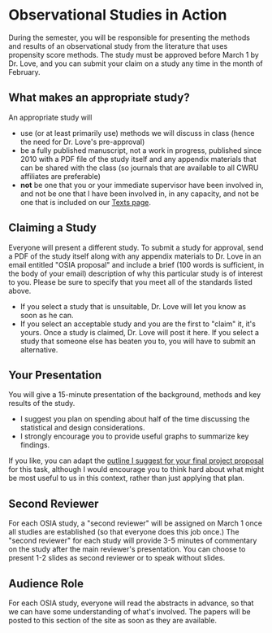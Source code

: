 # Observational Studies in Action

During the semester, you will be responsible for presenting the methods and results of an observational study from the literature that uses propensity score methods. The study must be approved before March 1 by Dr. Love, and you can submit your claim on a study any time in the month of February. 

## What makes an appropriate study?

An appropriate study will 

- use (or at least primarily use) methods we will discuss in class (hence the need for Dr. Love's pre-approval)
- be a fully published manuscript, not a work in progress, published since 2010 with a PDF file of the study itself and any appendix materials that can be shared with the class (so journals that are available to all CWRU affiliates are preferable)
- **not** be one that you or your immediate supervisor have been involved in, and not be one that I have been involved in, in any capacity, and not be one that is included on our [Texts page](https://github.com/THOMASELOVE/500-2018/tree/master/texts).

## Claiming a Study

Everyone will present a different study. To submit a study for approval, send a PDF of the study itself along with any appendix materials to Dr. Love in an email entitled "OSIA proposal" and include a brief (100 words is sufficient, in the body of your email) description of why this particular study is of interest to you. Please be sure to specify that you meet all of the standards listed above.

- If you select a study that is unsuitable, Dr. Love will let you know as soon as he can.
- If you select an acceptable study and you are the first to "claim" it, it's yours. Once a study is claimed, Dr. Love will post it here. If you select a study that someone else has beaten you to, you will have to submit an alternative.

## Your Presentation

You will give a 15-minute presentation of the background, methods and key results of the study. 

- I suggest you plan on spending about half of the time discussing the statistical and design considerations.
- I strongly encourage you to provide useful graphs to summarize key findings.

If you like, you can adapt the [outline I suggest for your final project proposal](https://github.com/THOMASELOVE/500-2018/tree/master/projects/final#the-presentation) for this task, although I would encourage you to think hard about what might be most useful to us in this context, rather than just applying that plan.

## Second Reviewer

For each OSIA study, a "second reviewer" will be assigned on March 1 once all studies are established (so that everyone does this job once.) The "second reviewer" for each study will provide 3-5 minutes of commentary on the study after the main reviewer's presentation. You can choose to present 1-2 slides as second reviewer or to speak without slides.

## Audience Role

For each OSIA study, everyone will read the abstracts in advance, so that we can have some understanding of what's involved. The papers will be posted to this section of the site as soon as they are available.

